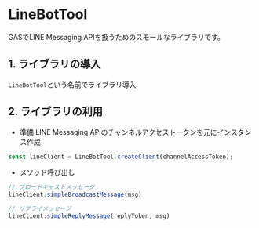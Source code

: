 # LineBotTool
GASでLINE Messaging APIを扱うためのスモールなライブラリです。



## 1. ライブラリの導入
`LineBotTool`という名前でライブラリ導入

## 2. ライブラリの利用

- 準備
LINE Messaging APIのチャンネルアクセストークンを元にインスタンス作成
```javascript
const lineClient = LineBotTool.createClient(channelAccessToken);
```

- メソッド呼び出し
```javascript
// ブロードキャストメッセージ
lineClient.simpleBroadcastMessage(msg)

// リプライメッセージ
lineClient.simpleReplyMessage(replyToken, msg)
```
